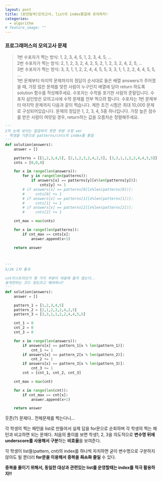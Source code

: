 ```yaml
---
layout: post
title: (완전탐색)모의고사, list의 index통일에 유의하자!
categories:
  - algorithm
# feature_image: ""
---
```

### 프로그래머스의 모의고사 문제
> 1번 수포자가 찍는 방식: 1, 2, 3, 4, 5, 1, 2, 3, 4, 5, …  
2번 수포자가 찍는 방식: 2, 1, 2, 3, 2, 4, 2, 5, 2, 1, 2, 3, 2, 4, 2, 5, …    
3번 수포자가 찍는 방식: 3, 3, 1, 1, 2, 2, 4, 4, 5, 5, 3, 3, 1, 1, 2, 2, 4, 4, 5, 5, …    
1번 문제부터 마지막 문제까지의 정답이 순서대로 들은 배열 answers가 주어졌을 때, 가장 많은 문제를 맞힌 사람이 누구인지 배열에 담아 return 하도록 solution 함수를 작성해주세요. 수포자는 수학을 포기한 사람의 준말입니다. 수포자 삼인방은 모의고사에 수학 문제를 전부 찍으려 합니다. 수포자는 1번 문제부터 마지막 문제까지 다음과 같이 찍습니다. 제한 조건 시험은 최대 10,000 문제로 구성되어있습니다. 문제의 정답은 1, 2, 3, 4, 5중 하나입니다. 가장 높은 점수를 받은 사람이 여럿일 경우, return하는 값을 오름차순 정렬해주세요.

```python
'''
2차 눈에 보이는 깔끔하지 못한 부분 수정 ver
- 학생을 기준으로 patterns/cnts의 index를 통일
'''
def solution(answers):
    answer = []

    patterns = [[1,2,3,4,5], [2,1,2,3,2,4,2,5], [3,3,1,1,2,2,4,4,5,5]]
    cnts = [0,0,0]

    for x in range(len(answers)):
        for y in range(len(patterns)):
            if answers[x] == patterns[y][x%len(patterns[y])]:
                cnts[y] += 1
        # if answers[x] == patterns[0][x%len(patterns[0])]:
        #     cnts[0] += 1
        # if answers[x] == patterns[1][x%len(patterns[1])]:
        #     cnts[1] += 1
        # if answers[x] == patterns[2][x%len(patterns[2])]:
        #     cnts[2] += 1

    cnt_max = max(cnts)

    for x in range(len(patterns)):
        if cnt_max == cnts[x]:
            answer.append(x+1)

    return answer



'''
5/26 1차 통과

cnt리스트라던가 몇 가지 부분이 마음에 들지 않는다..
동작만하는 코드 정도라고 해야하나?
'''
def solution(answers):
    answer = []

    pattern_1 = [1,2,3,4,5]
    pattern_2 = [2,1,2,3,2,4,2,5]
    pattern_3 = [3,3,1,1,2,2,4,4,5,5]

    cnt_1 = 0
    cnt_2 = 0
    cnt_3 = 0

    for x in range(len(answers)):
        if answers[x] == pattern_1[x % len(pattern_1)]:
            cnt_1 += 1
        if answers[x] == pattern_2[x % len(pattern_2)]:
            cnt_2 += 1
        if answers[x] == pattern_3[x % len(pattern_3)]:
            cnt_3 += 1
        cnt = [cnt_1, cnt_2, cnt_3]

    cnt_max = max(cnt)

    for x in range(len(cnt)):
        if cnt_max == cnt[x]:
            answer.append(x+1)

    return answer
```

웃픈(?) 문제다.. 전체문제를 찍는다니...

각 학생의 찍는 패턴을 list로 만들어서 실제 답을 for문으로 순회하며 각 학생의 찍는 패턴과 비교하면 되는 문제다. 처음의 풀이를 보면 학생1, 2, 3을 의도적으로 **변수명 뒤에 underscore를 사용해서 구분**하는 **비효율**을 보여준다.

각 학생이 list들(pattern, cnt)의 index를 하나씩 자치하면 굳이 변수명으로 구분하지 않아도 될 뿐더러 **for문을 이용해서 중복을 ~~최소화~~ 줄일** 수 있다.

**중복을 줄이기 위해서, 동일한 대상과 관련있는 list를 운영할때는 index를 적극 활용하자!!**

